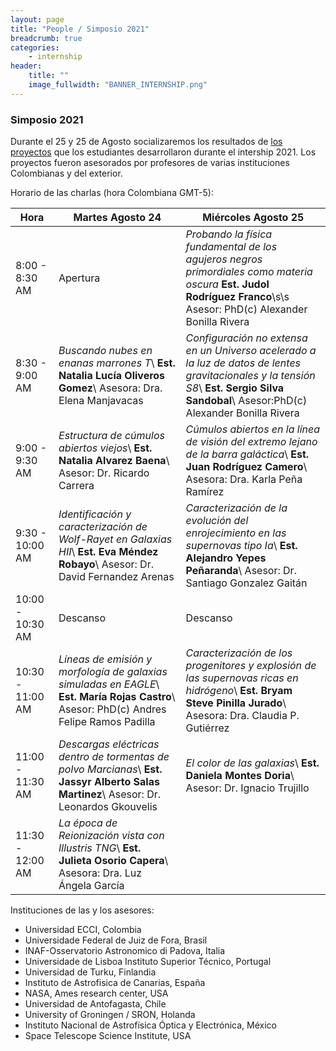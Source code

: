 ```yaml
---
layout: page
title: "People / Simposio 2021"
breadcrumb: true
categories:
    - internship
header:
    title: ""
    image_fullwidth: "BANNER_INTERNSHIP.png"
---
```



<!--more-->


### Simposio 2021

Durante el 25 y 25 de Agosto socializaremos los resultados de [los proyectos](https://recastronomia.github.io/internship/) que
los estudiantes desarrollaron durante el intership 2021. Los proyectos fueron
asesorados por profesores de varias instituciones Colombianas y del exterior.

 
Horario de las charlas (hora Colombiana GMT-5): 


| Hora |    Martes Agosto 24 | Miércoles Agosto 25 |
| ----- | ------- | ------- |
|8:00 - 8:30 AM |  Apertura  |  *Probando la física fundamental de los agujeros negros primordiales como materia oscura*  **Est. Judol Rodríguez Franco**\s\s Asesor: PhD(c) Alexander Bonilla Rivera |
| 8:30 - 9:00 AM |  *Buscando nubes en enanas marrones T*\ **Est. Natalia Lucía Oliveros Gomez**\ Asesora: Dra. Elena Manjavacas |  *Configuración no extensa en un Universo acelerado a la luz de datos de lentes gravitacionales y la tensión S8*\ **Est. Sergio Silva Sandobal**\ Asesor:PhD(c) Alexander Bonilla Rivera|
| 9:00 - 9:30 AM | *Estructura de cúmulos abiertos viejos*\ **Est. Natalia Alvarez Baena**\ Asesor: Dr. Ricardo Carrera  |  *Cúmulos abiertos en la línea de visión del extremo lejano de la barra galáctica*\ **Est. Juan Rodríguez Camero**\ Asesora: Dra. Karla Peña Ramírez |
| 9:30 - 10:00 AM | *Identificación y caracterización de Wolf-Rayet en Galaxias HII*\ **Est. Eva Méndez Robayo**\ Asesor: Dr. David Fernandez Arenas | *Caracterización de la evolución del enrojecimiento en las supernovas tipo Ia*\ **Est. Alejandro Yepes Peñaranda**\ Asesor: Dr. Santiago Gonzalez Gaitán |
| 10:00 - 10:30 AM |    Descanso    |   Descanso |
| 10:30 - 11:00 AM |   *Líneas de emisión y morfología de galaxias simuladas en EAGLE*\ **Est. María Rojas Castro**\ Asesor: PhD(c) Andres Felipe Ramos Padilla  |  *Caracterización de los progenitores y explosión de las supernovas ricas en hidrógeno*\ **Est. Bryam Steve Pinilla Jurado**\ Asesora: Dra. Claudia P. Gutiérrez |
| 11:00 - 11:30 AM |   *Descargas eléctricas dentro de tormentas de polvo Marcianas*\ **Est. Jassyr Alberto Salas Martinez**\ Asesor: Dr. Leonardos Gkouvelis  |  *El color de las galaxias*\  **Est. Daniela Montes Doria**\ Asesor: Dr. Ignacio Trujillo | 
| 11:30 - 12:00 AM |   *La época de Reionización vista con Illustris TNG*\ **Est. Julieta Osorio Capera**\ Asesora: Dra. Luz Ángela García |  |

Instituciones de las y los asesores: 

- Universidad ECCI, Colombia
- Universidade Federal de Juiz de Fora, Brasil
- INAF-Osservatorio Astronomico di Padova, Italia
- Universidade de Lisboa Instituto Superior Técnico, Portugal
- Universidad de Turku, Finlandia
- Instituto de Astrofisica de Canarias, España
- NASA, Αmes research center, USA
- Universidad de Antofagasta, Chile
- University of Groningen / SRON, Holanda
- Instituto Nacional de Astrofísica Óptica y Electrónica, México
- Space Telescope Science Institute, USA
